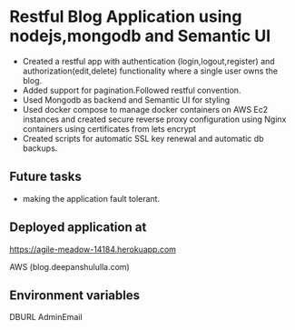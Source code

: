 # Restful Blog Application using nodejs,mongodb and Semantic UI


* Created a restful app with authentication (login,logout,register) and authorization(edit,delete) functionality where a single user owns the blog.
* Added support for pagination.Followed restful convention.
* Used Mongodb as backend and Semantic UI for styling
* Used docker compose to manage docker containers on AWS Ec2 instances and created secure reverse proxy configuration using Nginx containers using certificates from lets encrypt
* Created scripts for automatic SSL key renewal and automatic db backups.

## Future tasks
* making the application fault tolerant.

## Deployed application at

https://agile-meadow-14184.herokuapp.com

AWS (blog.deepanshululla.com)



## Environment variables

DBURL
AdminEmail

